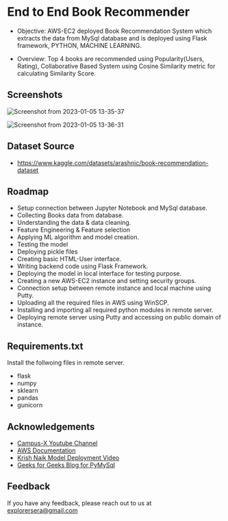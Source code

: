 
# End to End Book Recommender
- Objective: AWS-EC2 deployed Book Recommendation System which extracts the data from MySql database and is deployed using Flask framework, PYTHON, MACHINE LEARNING.

- Overview: Top 4 books are recommended using Popularity(Users, Rating), Collaborative Based System using Cosine Similarity metric for calculating Similarity Score.

## Screenshots
![Screenshot from 2023-01-05 13-35-37](https://user-images.githubusercontent.com/73294581/210731777-8c9f715c-3df8-4eca-a981-416d294a3b6e.png)


![Screenshot from 2023-01-05 13-36-31](https://user-images.githubusercontent.com/73294581/210731796-fda7d06f-edd5-44d4-998a-764dfc1eaa3e.png)



## Dataset Source
- https://www.kaggle.com/datasets/arashnic/book-recommendation-dataset

## Roadmap

- Setup connection between Jupyter Notebook and MySql database.
- Collecting Books data from database.
- Understanding the data & data cleaning.
- Feature Engineering & Feature selection
- Applying ML algorithm and model creation.
- Testing the model
- Deploying pickle files 
- Creating basic HTML-User interface.
- Writing backend code using Flask Framework.
- Deploying the model in local interface for testing purpose.
- Creating a new AWS-EC2 instance and setting security groups.
- Connection setup between remote instance and local machine using Putty.
- Uploading all the required files in AWS using WinSCP.
- Installing and importing all required python modules in remote server.
- Deploying remote server using Putty and accessing on public domain of instance.


## Requirements.txt

Install the follwoing files in remote server.
- flask
- numpy
- sklearn
- pandas
- gunicorn

    
## Acknowledgements

 - [Campus-X Youtube Channel](https://www.youtube.com/watch?v=1YoD0fg3_EM)
 - [AWS Documentation](https://docs.aws.amazon.com/ec2/index.html)
 - [Krish Naik Model Deployment Video](https://www.youtube.com/watch?v=kQ9qiIzsFxM&t=124s)
 - [Geeks for Geeks Blog for PyMySql](https://bulldogjob.com/news/449-how-to-write-a-good-readme-for-your-github-project)
## Feedback

If you have any feedback, please reach out to us at explorersera@gmail.com

